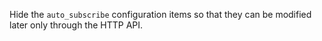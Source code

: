 Hide the `auto_subscribe` configuration items so that they can be modified later only through the HTTP API.
